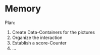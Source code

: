 # Memory

Plan:
1. Create Data-Containers for the pictures
2. Organize the interaction
3. Establish a score-Counter
4. ...
